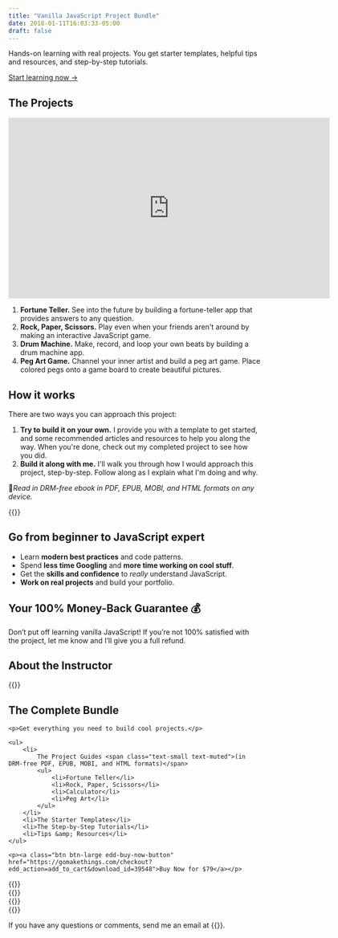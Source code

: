 ```yaml
---
title: "Vanilla JavaScript Project Bundle"
date: 2018-01-11T16:03:33-05:00
draft: false
---
```


Hands-on learning with real projects. You get starter templates, helpful tips and resources, and step-by-step tutorials.

<a class="btn" href="#ready-to-buy">Start learning now &rarr;</a>

## The Projects

<iframe src="https://player.vimeo.com/video/348459230?color=0088cc&title=0&byline=0&portrait=0&loop=1" width="640" height="360" frameborder="0" allow="autoplay; fullscreen" allowfullscreen></iframe>

1. **Fortune Teller.** See into the future by building a fortune-teller app that provides answers to any question.
2. **Rock, Paper, Scissors.** Play even when your friends aren't around by making an interactive JavaScript game.
3. **Drum Machine.** Make, record, and loop your own beats by building a drum machine app.
4. **Peg Art Game.** Channel your inner artist and build a peg art game. Place colored pegs onto a game board to create beautiful pictures.


## How it works

There are two ways you can approach this project:

1. **Try to build it on your own.** I provide you with a template to get started, and some recommended articles and resources to help you along the way. When you're done, check out my completed project to see how you did.
2. **Build it along with me.** I'll walk you through how I would approach this project, step-by-step. Follow along as I explain what I'm doing and why.

📱*Read in DRM-free ebook in PDF, EPUB, MOBI, and HTML formats on any device.*


<div class="padding-top-large padding-bottom-large">
	{{<testimonial for="jonathanSchofield" photo="true">}}
</div>


## Go from beginner to JavaScript expert

- Learn **modern best practices** and code patterns.
- Spend **less time Googling** and **more time working on cool stuff**.
- Get the **skills and confidence** to *really* understand JavaScript.
- **Work on real projects** and build your portfolio.


## Your 100% Money-Back Guarantee 💰

Don’t put off learning vanilla JavaScript! If you’re not 100% satisfied with the project, let me know and I’ll give you a full refund.


## About the Instructor

{{<cta for="bio">}}


<div class="callout" id="ready-to-buy">
	<h2>The Complete Bundle</h2>

	<p>Get everything you need to build cool projects.</p>

	<ul>
	    <li>
	    	The Project Guides <span class="text-small text-muted">(in DRM-free PDF, EPUB, MOBI, and HTML formats)</span>
	    	<ul>
				<li>Fortune Teller</li>
				<li>Rock, Paper, Scissors</li>
				<li>Calculator</li>
				<li>Peg Art</li>
			</ul>
		</li>
	    <li>The Starter Templates</li>
	    <li>The Step-by-Step Tutorials</li>
	    <li>Tips &amp; Resources</li>
	</ul>

	<p><a class="btn btn-large edd-buy-now-button" href="https://gomakethings.com/checkout?edd_action=add_to_cart&download_id=39548">Buy Now for $79</a></p>
</div>

<div class="padding-top-large padding-bottom">
	{{<testimonial for="chrisCoyier" photo="true">}}
</div>

<div class="padding-bottom">
	{{<testimonial for="patriciaParker" photo="true">}}
</div>

<div class="padding-bottom">
	{{<testimonial for="mojtabaSeyedi" photo="true">}}
</div>

<div class="padding-bottom">
	{{<testimonial for="kb" photo="true">}}
</div>

If you have any questions or comments, send me an email at {{<email>}}.